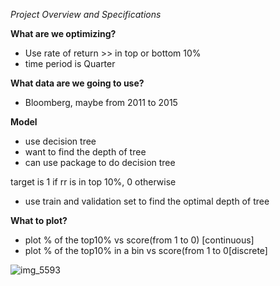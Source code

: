 *Project Overview and Specifications*

**What are we optimizing?**
- Use rate of return >> in top or bottom 10%
- time period is Quarter

**What data are we going to use?**
- Bloomberg, maybe from 2011 to 2015

**Model**
- use decision tree
- want to find the depth of tree
- can use package to do decision tree

target is 1 if rr is in top 10%, 0 otherwise

- use train and validation set to find the optimal depth of tree

**What to plot?**
- plot % of the top10% vs score(from 1 to 0) [continuous]
- plot % of the top10% in a bin vs score(from 1 to 0[discrete]

![img_5593](https://user-images.githubusercontent.com/26858310/36081322-359dc472-0f6b-11e8-8ad3-cb53d537c869.jpg)

